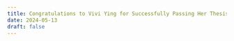 ```yaml
---
title: Congratulations to Vivi Ying for Successfully Passing Her Thesis Proposal Defense!
date: 2024-05-13
draft: false
---
```

